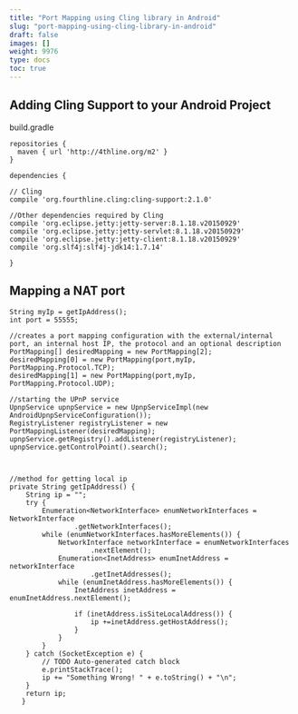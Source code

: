 ```yaml
---
title: "Port Mapping using Cling library in Android"
slug: "port-mapping-using-cling-library-in-android"
draft: false
images: []
weight: 9976
type: docs
toc: true
---
```


## Adding Cling Support to your Android Project
build.gradle

    repositories {
      maven { url 'http://4thline.org/m2' }
    }

    dependencies {

    // Cling
    compile 'org.fourthline.cling:cling-support:2.1.0'

    //Other dependencies required by Cling
    compile 'org.eclipse.jetty:jetty-server:8.1.18.v20150929'
    compile 'org.eclipse.jetty:jetty-servlet:8.1.18.v20150929'
    compile 'org.eclipse.jetty:jetty-client:8.1.18.v20150929'
    compile 'org.slf4j:slf4j-jdk14:1.7.14'

    }


## Mapping a NAT port
    String myIp = getIpAddress();
    int port = 55555;

    //creates a port mapping configuration with the external/internal port, an internal host IP, the protocol and an optional description
    PortMapping[] desiredMapping = new PortMapping[2];
    desiredMapping[0] = new PortMapping(port,myIp, PortMapping.Protocol.TCP);
    desiredMapping[1] = new PortMapping(port,myIp, PortMapping.Protocol.UDP);
    
    //starting the UPnP service
    UpnpService upnpService = new UpnpServiceImpl(new AndroidUpnpServiceConfiguration());
    RegistryListener registryListener = new PortMappingListener(desiredMapping);
    upnpService.getRegistry().addListener(registryListener);
    upnpService.getControlPoint().search();



    //method for getting local ip
    private String getIpAddress() {
        String ip = "";
        try {
            Enumeration<NetworkInterface> enumNetworkInterfaces = NetworkInterface
                    .getNetworkInterfaces();
            while (enumNetworkInterfaces.hasMoreElements()) {
                NetworkInterface networkInterface = enumNetworkInterfaces
                        .nextElement();
                Enumeration<InetAddress> enumInetAddress = networkInterface
                        .getInetAddresses();
                while (enumInetAddress.hasMoreElements()) {
                    InetAddress inetAddress = enumInetAddress.nextElement();

                    if (inetAddress.isSiteLocalAddress()) {
                        ip +=inetAddress.getHostAddress();
                    }
                }
            }
        } catch (SocketException e) {
            // TODO Auto-generated catch block
            e.printStackTrace();
            ip += "Something Wrong! " + e.toString() + "\n";
        }
        return ip;
       }

